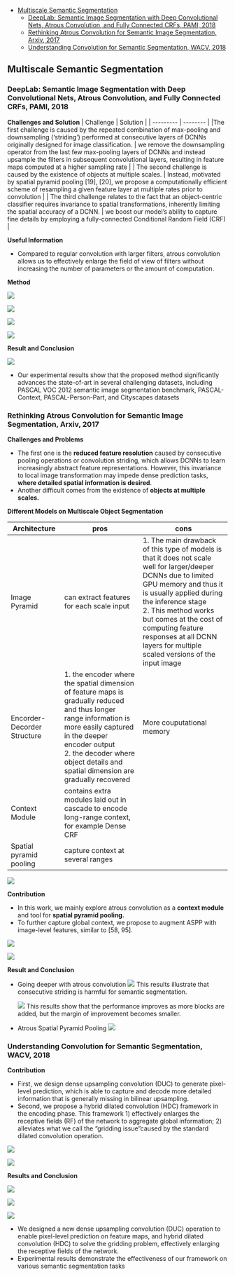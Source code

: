- [Multiscale Semantic Segmentation](#multiscale-semantic-segmentation)
  - [DeepLab: Semantic Image Segmentation with Deep Convolutional Nets, Atrous Convolution, and Fully Connected CRFs, PAMI, 2018](#deeplab-semantic-image-segmentation-with-deep-convolutional-nets-atrous-convolution-and-fully-connected-crfs-pami-2018)
  - [Rethinking Atrous Convolution for Semantic Image Segmentation, Arxiv, 2017](#rethinking-atrous-convolution-for-semantic-image-segmentation-arxiv-2017)
  - [Understanding Convolution for Semantic Segmentation, WACV, 2018](#understanding-convolution-for-semantic-segmentation-wacv-2018)

## Multiscale Semantic Segmentation

### DeepLab: Semantic Image Segmentation with Deep Convolutional Nets, Atrous Convolution, and Fully Connected CRFs, PAMI, 2018

**Challenges and Solution**
| Challenge | Solution |
| --------- | -------- |
|The first challenge is caused by the repeated combination of max-pooling and downsampling (‘striding’) performed at consecutive layers of DCNNs originally designed for image classification. | we remove the downsampling operator from the last few max-pooling layers of DCNNs and instead upsample the filters in subsequent convolutional layers, resulting in feature maps computed at a higher sampling rate |
| The second challenge is caused by the existence of objects at multiple scales. | Instead, motivated by spatial pyramid pooling [19], [20], we propose a computationally efficient scheme of resampling a given feature layer at multiple rates prior to convolution |
| The third challenge relates to the fact that an object-centric classifier requires invariance to spatial transformations, inherently limiting the spatial accuracy of a DCNN. | we boost our model’s ability to capture fine details by employing a fully-connected Conditional Random Field (CRF) |


**Useful Information**
- Compared to regular convolution with larger filters, atrous convolution allows us to effectively enlarge the field of view of filters without increasing the number of parameters or the amount of computation.

**Method**

![](../images/multi_scale/deep_lab_architecture.png)

![](../images/multi_scale/deep_lab_atrous_convolution_1d.png)

![](../images/multi_scale/deep_lab_atrous_convolueion_2d.png)

![](../images/multi_scale/deep_lab_aspp_network.png)

**Result and Conclusion**

![](../images/multi_scale/deep_lab_result_1.png)

- Our experimental results show that the proposed method significantly advances the state-of-art in several challenging datasets, including PASCAL VOC 2012 semantic image segmentation benchmark, PASCAL-Context, PASCAL-Person-Part, and Cityscapes datasets


### Rethinking Atrous Convolution for Semantic Image Segmentation, Arxiv, 2017

**Challenges and Problems**
- The first one is the **reduced feature resolution** caused by consecutive pooling operations or convolution striding, which allows DCNNs to learn increasingly abstract feature representations. However, this invariance to local image transformation may impede dense prediction tasks, **where detailed spatial information is desired**. 
- Another difficult comes from the existence of **objects at multiple scales.**

**Different Models on Multiscale Object Segmentation**

| Architecture | pros | cons |
| ------------ | ----- | ---- |
| Image Pyramid | can extract features for each scale input | 1. The main drawback of this type of models is that it does not scale well for larger/deeper DCNNs due to limited GPU memory and thus it is usually applied during the inference stage<br> 2. This method works but comes at the cost of computing feature responses at all DCNN layers for multiple scaled versions of the input image |
| Encorder-Decorder Structure | 1. the encoder where the spatial dimension of feature maps is gradually reduced and thus longer range information is more easily captured in the deeper encoder output<br> 2. the decoder where object details and spatial dimension are gradually recovered | More couputational memory |
| Context Module | contains extra modules laid out in cascade to encode long-range context, for example Dense CRF |  |
| Spatial pyramid pooling | capture context at several ranges |  |

![](../images/multi_scale/deeplab_v3_different_architectures_to_capture_multi_scale_context.png)

**Contribution**
- In this work, we mainly explore atrous convolution as a **context module** and tool for **spatial pyramid pooling.**
- To further capture global context, we propose to augment ASPP with
image-level features, similar to [58, 95].

![](../images/multi_scale/deeplab_v3_architecture_0.png)

![](../images/multi_scale/deeplab_v3_architecture_1.png)


**Result and Conclusion**

- Going deeper with atrous convolution
  ![](../images/multi_scale/deeplab_v3_result_1.png)
  This results illustrate that consecutive striding is harmful for semantic segmentation.

  ![](../images/multi_scale/deeplab_v3_result_2.png)
  This results show that the performance improves as more blocks are added, but the margin of improvement becomes smaller.

- Atrous Spatial Pyramid Pooling
  ![](../images/multi_scale/deeplab_v3_result_3.png)


### Understanding Convolution for Semantic Segmentation, WACV, 2018

**Contribution**

- First, we design dense upsampling convolution (DUC) to generate
pixel-level prediction, which is able to capture and decode more detailed information that is generally missing in bilinear upsampling.
- Second, we propose a hybrid dilated convolution (HDC) framework in the encoding phase. This framework 1) effectively enlarges the receptive fields (RF) of the network to aggregate global information; 2) alleviates what we call the “gridding issue”caused by the standard dilated convolution operation. 

![](../images/multi_scale/hdc_architecture.png)

![](../images/multi_scale/hdc_demo.png)

**Results and Conclusion**

![](../images/multi_scale/hdc_result_1.png)

![](../images/multi_scale/hdc_result_2.png)

![](../images/multi_scale/hdc_result_3.png)

- We designed a new dense upsampling convolution (DUC) operation to enable pixel-level prediction on feature maps, and hybrid dilated convolution (HDC) to solve the gridding problem, effectively enlarging the receptive fields of the network.
- Experimental results demonstrate the effectiveness of our framework on various semantic segmentation tasks